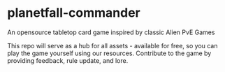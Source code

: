 # planetfall-commander
An opensource tabletop card game inspired by classic Alien PvE Games

This repo will serve as a hub for all assets - available for free, so you can play the game yourself using our resources.
Contribute to the game by providing feedback, rule update, and lore.

